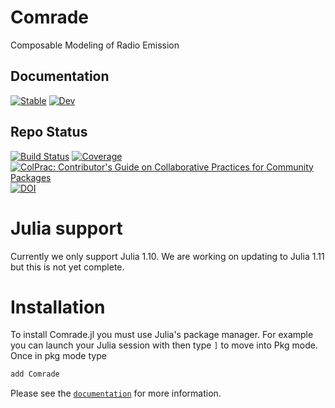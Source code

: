# Comrade
Composable Modeling of Radio Emission

## Documentation
[![Stable](https://img.shields.io/badge/docs-stable-blue.svg)](https://ptiede.github.io/Comrade.jl/stable/)
[![Dev](https://img.shields.io/badge/docs-dev-blue.svg)](https://ptiede.github.io/Comrade.jl/dev/)
## Repo Status
[![Build Status](https://github.com/ptiede/Comrade.jl/actions/workflows/ci.yml/badge.svg)](https://github.com/ptiede/Comrade.jl/actions/)
[![Coverage](https://codecov.io/gh/ptiede/Comrade.jl/branch/main/graph/badge.svg)](https://codecov.io/gh/ptiede/Comrade.jl)
[![ColPrac: Contributor's Guide on Collaborative Practices for Community Packages](https://img.shields.io/badge/ColPrac-Contributor's%20Guide-blueviolet)](https://github.com/SciML/ColPrac)
[![DOI](https://joss.theoj.org/papers/10.21105/joss.04457/status.svg)](https://doi.org/10.21105/joss.04457)


# Julia support

Currently we only support Julia 1.10. We are working on updating to Julia 1.11 but this is not yet complete.

# Installation
To install Comrade.jl you must use Julia's package manager. For example you can launch your Julia session with then type `]` to move into Pkg mode. Once in pkg mode type
```julia
add Comrade
```

Please see the [`documentation`](https://ptiede.github.io/Comrade.jl/stable/) for more information.

